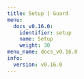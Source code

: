 ```yaml
---
title: Setup | Guard
menu:
  docs_v0.16.0:
    identifier: setup
    name: Setup
    weight: 30
menu_name: docs_v0.16.0
info:
  version: v0.16.0
---
```


